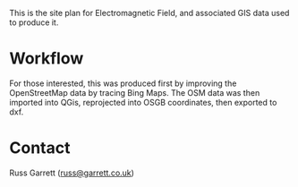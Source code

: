 This is the site plan for Electromagnetic Field, and associated GIS data used to produce it.

# Workflow

For those interested, this was produced first by improving the OpenStreetMap data by tracing Bing Maps.
The OSM data was then imported into QGis, reprojected into OSGB coordinates, then exported to dxf.

# Contact

Russ Garrett (russ@garrett.co.uk)
